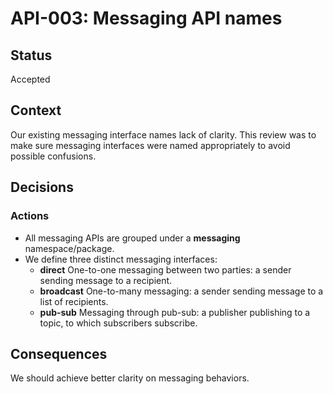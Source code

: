 # API-003: Messaging API names

## Status
Accepted

## Context
Our existing messaging interface names lack of clarity. This review was to make sure messaging interfaces were named appropriately to avoid possible confusions.

## Decisions

### Actions 

* All messaging APIs are grouped under a **messaging** namespace/package.
* We define three distinct messaging interfaces:
    - **direct**
      One-to-one messaging between two parties: a sender sending message to a recipient.
    - **broadcast**
      One-to-many messaging: a sender sending message to a list of recipients. 
    - **pub-sub**
      Messaging through pub-sub: a publisher publishing to a topic, to which subscribers subscribe.

## Consequences

We should achieve better clarity on messaging behaviors.